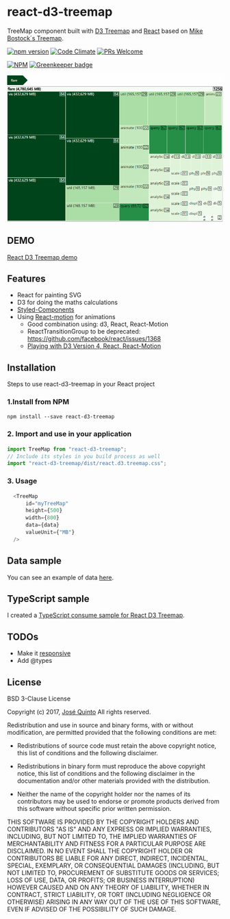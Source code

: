 # react-d3-treemap
TreeMap component built with [D3 Treemap](https://github.com/d3/d3-hierarchy/blob/master/README.md#treemap)
and [React](https://facebook.github.io/react) based on [Mike Bostock´s Treemap](https://bl.ocks.org/mbostock/911ad09bdead40ec0061).


[![npm version](https://badge.fury.io/js/react-d3-treemap.svg)](https://badge.fury.io/js/react-d3-treemap)
[![Code Climate](https://codeclimate.com/github/jquintozamora/react-d3-treemap/badges/gpa.svg)](https://codeclimate.com/github/jquintozamora/react-d3-treemap)
[![PRs Welcome](https://img.shields.io/badge/PRs-welcome-brightgreen.svg)](Readme.md#want-to-contribute)

[![NPM](https://nodei.co/npm/react-d3-treemap.png?downloads=true)](https://nodei.co/npm/react-d3-treemap/) [![Greenkeeper badge](https://badges.greenkeeper.io/jquintozamora/react-d3-treemap.svg)](https://greenkeeper.io/)

![React-d3-treemap-gif](./assets/react-d3-treemap.gif)

## DEMO
[React D3 Treemap demo](https://jquintozamora.github.io/react-d3-treemap)

## Features
- React for painting SVG
- D3 for doing the maths calculations
- [Styled-Components](https://github.com/styled-components/styled-components)
- Using [React-motion](https://github.com/chenglou/react-motion) for animations
  - Good combination using: d3, React, React-Motion
  - ReactTransitionGroup to be deprecated: https://github.com/facebook/react/issues/1368
  - [Playing with D3 Version 4, React, React-Motion](https://medium.com/@ilikepiecharts/playing-with-d3-version-4-react-react-motion-3d04c6eb21c9#.25pnrcyg3)

## Installation
Steps to use react-d3-treemap in your React project
### 1.Install from NPM
```
npm install --save react-d3-treemap
```

### 2. Import and use in your application
```js
import TreeMap from "react-d3-treemap";
// Include its styles in you build process as well
import "react-d3-treemap/dist/react.d3.treemap.css";
```

### 3. Usage
```js
  <TreeMap
      id="myTreeMap"
      height={500}
      width={800}
      data={data}
      valueUnit={"MB"}
  />
```
## Data sample
You can see an example of data [here](https://github.com/jquintozamora/react-d3-treemap/blob/master/src/data/data.ts).

## TypeScript sample
I created a [TypeScript consume sample for React D3 Treemap](https://github.com/jquintozamora/react-d3-treemap-consume-typescript).

## TODOs
- Make it [responsive](https://truongtx.me/2016/08/20/moving-away-from-d3js-im-using-reactjs-for-dom-manipulation-now)
- Add @types


## License
BSD 3-Clause License

Copyright (c) 2017, [José Quinto](https://blog.josequinto.com)
All rights reserved.

Redistribution and use in source and binary forms, with or without
modification, are permitted provided that the following conditions are met:

* Redistributions of source code must retain the above copyright notice, this
  list of conditions and the following disclaimer.

* Redistributions in binary form must reproduce the above copyright notice,
  this list of conditions and the following disclaimer in the documentation
  and/or other materials provided with the distribution.

* Neither the name of the copyright holder nor the names of its
  contributors may be used to endorse or promote products derived from
  this software without specific prior written permission.

THIS SOFTWARE IS PROVIDED BY THE COPYRIGHT HOLDERS AND CONTRIBUTORS "AS IS"
AND ANY EXPRESS OR IMPLIED WARRANTIES, INCLUDING, BUT NOT LIMITED TO, THE
IMPLIED WARRANTIES OF MERCHANTABILITY AND FITNESS FOR A PARTICULAR PURPOSE ARE
DISCLAIMED. IN NO EVENT SHALL THE COPYRIGHT HOLDER OR CONTRIBUTORS BE LIABLE
FOR ANY DIRECT, INDIRECT, INCIDENTAL, SPECIAL, EXEMPLARY, OR CONSEQUENTIAL
DAMAGES (INCLUDING, BUT NOT LIMITED TO, PROCUREMENT OF SUBSTITUTE GOODS OR
SERVICES; LOSS OF USE, DATA, OR PROFITS; OR BUSINESS INTERRUPTION) HOWEVER
CAUSED AND ON ANY THEORY OF LIABILITY, WHETHER IN CONTRACT, STRICT LIABILITY,
OR TORT (INCLUDING NEGLIGENCE OR OTHERWISE) ARISING IN ANY WAY OUT OF THE USE
OF THIS SOFTWARE, EVEN IF ADVISED OF THE POSSIBILITY OF SUCH DAMAGE.
